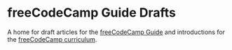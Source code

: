 # freeCodeCamp Guide Drafts

A home for draft articles for the [freeCodeCamp Guide](https://guide.freecodecamp.org/) and introductions for the [freeCodeCamp curriculum](https://www.freecodecamp.org/learn).
